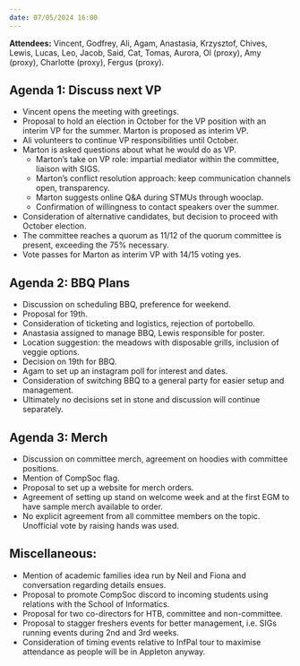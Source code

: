 ```yaml
---
date: 07/05/2024 16:00
---
```


**Attendees:** Vincent, Godfrey, Ali, Agam, Anastasia, Krzysztof, Chives, Lewis, Lucas, Leo, Jacob, Said, Cat, Tomas, Aurora, Ol (proxy), Amy (proxy), Charlotte (proxy), Fergus (proxy).

## Agenda 1: Discuss next VP

- Vincent opens the meeting with greetings.
- Proposal to hold an election in October for the VP position with an interim VP for the summer. Marton is proposed as interim VP.
- Ali volunteers to continue VP responsibilities until October.
- Marton is asked questions about what he would do as VP.
  - Marton’s take on VP role: impartial mediator within the committee, liaison with SIGS.
  - Marton’s conflict resolution approach: keep communication channels open, transparency.
  - Marton suggests online Q&A during STMUs through wooclap.
  - Confirmation of willingness to contact speakers over the summer.
- Consideration of alternative candidates, but decision to proceed with October election.
- The committee reaches a quorum as 11/12 of the quorum committee is present, exceeding the 75% necessary.
- Vote passes for Marton as interim VP with 14/15 voting yes.

## Agenda 2: BBQ Plans

- Discussion on scheduling BBQ, preference for weekend.
- Proposal for 19th.
- Consideration of ticketing and logistics, rejection of portobello.
- Anastasia assigned to manage BBQ, Lewis responsible for poster.
- Location suggestion: the meadows with disposable grills, inclusion of veggie options.
- Decision on 19th for BBQ.
- Agam to set up an instagram poll for interest and dates.
- Consideration of switching BBQ to a general party for easier setup and management.
- Ultimately no decisions set in stone and discussion will continue separately.

## Agenda 3: Merch

- Discussion on committee merch, agreement on hoodies with committee positions.
- Mention of CompSoc flag.
- Proposal to set up a website for merch orders.
- Agreement of setting up stand on welcome week and at the first EGM to have sample merch available to order.
- No explicit agreement from all committee members on the topic. Unofficial vote by raising hands was used.

## Miscellaneous:

- Mention of academic families idea run by Neil and Fiona and conversation regarding details ensues.
- Proposal to promote CompSoc discord to incoming students using relations with the School of Informatics.
- Proposal for two co-directors for HTB, committee and non-committee.
- Proposal to stagger freshers events for better management, i.e. SIGs running events during 2nd and 3rd weeks.
- Consideration of timing events relative to InfPal tour to maximise attendance as people will be in Appleton anyway.
